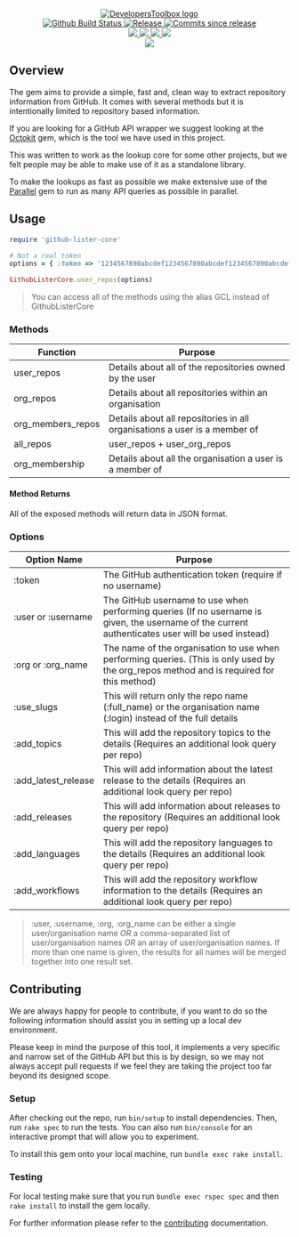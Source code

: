 <p align="center">
    <a href="https://github.com/DevelopersToolbox/">
        <img src="https://cdn.wolfsoftware.com/assets/images/github/organisations/developerstoolbox/black-and-white-circle-256.png" alt="DevelopersToolbox logo" />
    </a>
    <br />
    <a href="https://github.com/DevelopersToolbox/github-lister-core/actions/workflows/pipeline.yml">
        <img src="https://img.shields.io/github/workflow/status/DevelopersToolbox/github-lister-core/pipeline/master?style=for-the-badge" alt="Github Build Status">
    </a>
    <a href="https://github.com/DevelopersToolbox/github-lister-core/releases/latest">
        <img src="https://img.shields.io/github/v/release/DevelopersToolbox/github-lister-core?color=blue&label=Latest%20Release&style=for-the-badge" alt="Release">
    </a>
    <a href="https://github.com/DevelopersToolbox/github-lister-core/releases/latest">
        <img src="https://img.shields.io/github/commits-since/DevelopersToolbox/github-lister-core/latest.svg?color=blue&style=for-the-badge" alt="Commits since release">
    </a>
    <br />
    <a href=".github/CODE_OF_CONDUCT.md">
        <img src="https://img.shields.io/badge/Code%20of%20Conduct-blue?style=for-the-badge" />
    </a>
    <a href=".github/CONTRIBUTING.md">
        <img src="https://img.shields.io/badge/Contributing-blue?style=for-the-badge" />
    </a>
    <a href=".github/SECURITY.md">
        <img src="https://img.shields.io/badge/Report%20Security%20Concern-blue?style=for-the-badge" />
    </a>
    <a href="https://github.com/DevelopersToolbox/github-lister-core/issues">
        <img src="https://img.shields.io/badge/Get%20Support-blue?style=for-the-badge" />
    </a>
    <br />
    <a href="https://wolfsoftware.com/">
        <img src="https://img.shields.io/badge/Created%20by%20Wolf%20Software-blue?style=for-the-badge" />
    </a>
</p>

## Overview

The gem aims to provide a simple, fast and, clean way to extract repository information from GitHub. It comes with several methods but it is intentionally limited to repository based information. 

If you are looking for a GitHub API wrapper we suggest looking at the [Octokit](https://rubygems.org/gems/octokit) gem, which is the tool we have used in this project.

This was written to work as the lookup core for some other projects, but we felt people may be able to make use of it as a standalone library.

To make the lookups as fast as possible we make extensive use of the [Parallel](https://rubygems.org/gems/parallel) gem to run as many API queries as possible in parallel.

## Usage

```ruby
require 'github-lister-core'

# Not a real token
options = { :token => '1234567890abcdef1234567890abcdef1234567890abcdef' }

GithubListerCore.user_repos(options)
```

> You can access all of the methods using the alias GCL instead of GithubListerCore

### Methods

| Function | Purpose |
| -------- | ------- |
| user\_repos | Details about all of the repositories owned by the user |
| org\_repos | Details about all repositories within an organisation |
| org\_members_repos | Details about all repositories in all organisations a user is a member of |
| all\_repos | user\_repos + user\_org\_repos |
| org\_membership | Details about all the organisation a user is a member of | 

#### Method Returns

All of the exposed methods will return data in JSON format.

### Options

| Option Name | Purpose |
| ----------- | ------- |
| :token | The GitHub authentication token (require if no username) |
| :user or :username | The GitHub username to use when performing queries (If no username is given, the username of the current authenticates user will be used instead) |
| :org or :org_name | The name of the organisation to use when performing queries. (This is only used by the org_repos method and is required for this method) |
| :use_slugs | This will return only the repo name (:full_name) or the organisation name (:login) instead of the full details |
| :add_topics | This will add the repository topics to the details (Requires an additional look query per repo) |
| :add_latest_release | This will add information about the latest release to the details (Requires an additional look query per repo) |
| :add_releases | This will add information about releases to the repository (Requires an additional look query per repo) |
| :add_languages | This will add the repository languages to the details (Requires an additional look query per repo) |
| :add_workflows | This will add the repository workflow information to the details (Requires an additional look query per repo) |

> :user, :username, :org, :org_name can be either a single user/organisation name _OR_ a comma-separated list of user/organisation names _OR_ an array of user/organisation names. If more than one name is given, the results for all names will be merged together into one result set.

## Contributing

We are always happy for people to contribute, if you want to do so the following information should assist you in setting up a local dev environment.

Please keep in mind the purpose of this tool, it implements a very specific and narrow set of the GitHub API but this is by design, so we may not always accept pull requests if we feel they are taking the project too far beyond its designed scope.

### Setup

After checking out the repo, run `bin/setup` to install dependencies. Then, run `rake spec` to run the tests. You can also run `bin/console` for an interactive prompt that will allow you to experiment.

To install this gem onto your local machine, run `bundle exec rake install`.

### Testing

For local testing make sure that you run `bundle exec rspec spec` and then `rake install` to install the gem locally.

For further information please refer to the [contributing](.github/CONTRIBUTING.md) documentation.
